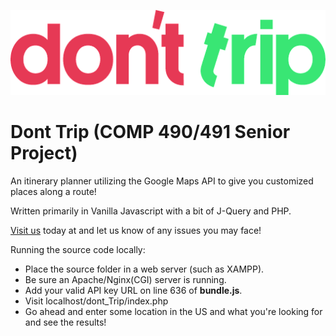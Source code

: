 <img src = "icons/dont_Trip.png"> </img>
# Dont Trip (COMP 490/491 Senior Project)
An itinerary planner utilizing the Google Maps API to give you customized places along a route!


Written primarily in Vanilla Javascript with a bit of J-Query and PHP.  

<p><a href="https://donttrip.technologists.cloud/donttrip/"> Visit us</a> today at and let us know of any issues you may face!<p>

Running the source code locally:

<ul>
  <li>Place the source folder in a web server (such as XAMPP).</li>
  <li>Be sure an Apache/Nginx(CGI) server is running.</li>
  <li>Add your valid API key URL on line 636 of <b>bundle.js</b>.</li>
  <li>Visit localhost/dont_Trip/index.php</li>
  <li>Go ahead and enter some location in the US and what you're looking for and see the results!</li>
</ul>
  
